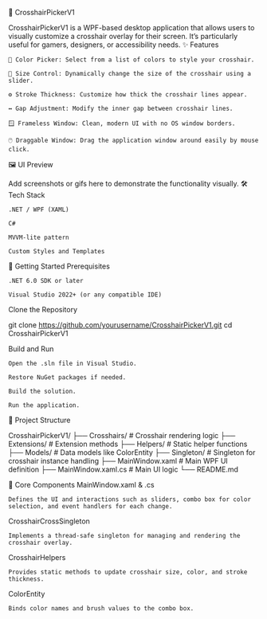 🎯 CrosshairPickerV1

CrosshairPickerV1 is a WPF-based desktop application that allows users to visually customize a crosshair overlay for their screen. It’s particularly useful for gamers, designers, or accessibility needs.
✨ Features

    🎨 Color Picker: Select from a list of colors to style your crosshair.

    📏 Size Control: Dynamically change the size of the crosshair using a slider.

    ⚙️ Stroke Thickness: Customize how thick the crosshair lines appear.

    ↔️ Gap Adjustment: Modify the inner gap between crosshair lines.

    🪟 Frameless Window: Clean, modern UI with no OS window borders.

    🖱️ Draggable Window: Drag the application window around easily by mouse click.

🖼️ UI Preview

Add screenshots or gifs here to demonstrate the functionality visually.
🛠️ Tech Stack

    .NET / WPF (XAML)

    C#

    MVVM-lite pattern

    Custom Styles and Templates

🚀 Getting Started
Prerequisites

    .NET 6.0 SDK or later

    Visual Studio 2022+ (or any compatible IDE)

Clone the Repository

git clone https://github.com/yourusername/CrosshairPickerV1.git
cd CrosshairPickerV1

Build and Run

    Open the .sln file in Visual Studio.

    Restore NuGet packages if needed.

    Build the solution.

    Run the application.

🧱 Project Structure

CrosshairPickerV1/
├── Crosshairs/             # Crosshair rendering logic
├── Extensions/             # Extension methods
├── Helpers/                # Static helper functions
├── Models/                 # Data models like ColorEntity
├── Singleton/              # Singleton for crosshair instance handling
├── MainWindow.xaml         # Main WPF UI definition
├── MainWindow.xaml.cs      # Main UI logic
└── README.md

🧠 Core Components
MainWindow.xaml & .cs

    Defines the UI and interactions such as sliders, combo box for color selection, and event handlers for each change.

CrosshairCrossSingleton

    Implements a thread-safe singleton for managing and rendering the crosshair overlay.

CrosshairHelpers

    Provides static methods to update crosshair size, color, and stroke thickness.

ColorEntity

    Binds color names and brush values to the combo box.
